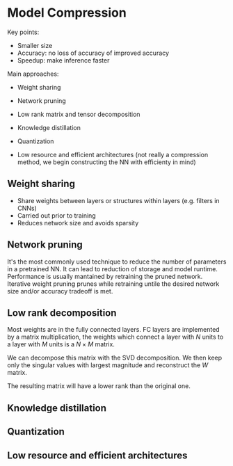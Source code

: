 # Model Compression

Key points:

- Smaller size
- Accuracy: no loss of accuracy of improved accuracy
- Speedup: make inference faster

Main approaches:

- Weight sharing
- Network pruning
- Low rank matrix and tensor decomposition
- Knowledge distillation
- Quantization

- Low resource and efficient architectures (not really a compression method, we begin constructing the NN with efficienty in mind)

## Weight sharing

- Share weights between layers or structures within layers (e.g. filters in CNNs)
- Carried out prior to training
- Reduces network size and avoids sparsity

## Network pruning

It's the most commonly used technique to reduce the number of parameters in a pretrained NN. It can lead to reduction of storage and model runtime.
Performance is usually mantained by retraining the pruned network. Iterative weight pruning prunes while retraining untile the desired network size and/or accuracy tradeoff is met.

## Low rank decomposition

Most weights are in the fully connected layers.
FC layers are implemented by a matrix multiplication, the weights which connect a layer with $N$ units to a layer with $M$ units is a $N \times M$ matrix.

We can decompose this matrix with the SVD decomposition. We then keep only the singular values with largest magnitude and reconstruct the $W$ matrix.

The resulting matrix will have a lower rank than the original one.

## Knowledge distillation

## Quantization

## Low resource and efficient architectures